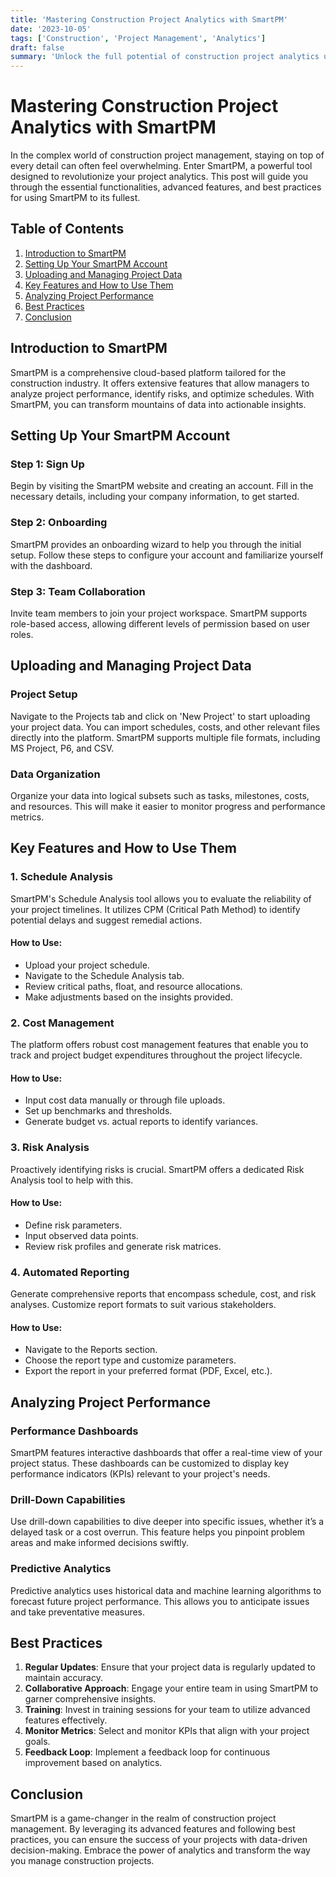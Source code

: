 ```yaml
---
title: 'Mastering Construction Project Analytics with SmartPM'
date: '2023-10-05'
tags: ['Construction', 'Project Management', 'Analytics']
draft: false
summary: 'Unlock the full potential of construction project analytics using SmartPM. Learn best practices, advanced features, and expert tips to streamline your project management processes.'
---
```


# Mastering Construction Project Analytics with SmartPM

In the complex world of construction project management, staying on top of every detail can often feel overwhelming. Enter SmartPM, a powerful tool designed to revolutionize your project analytics. This post will guide you through the essential functionalities, advanced features, and best practices for using SmartPM to its fullest.

## Table of Contents
1. [Introduction to SmartPM](#introduction-to-smartpm)
2. [Setting Up Your SmartPM Account](#setting-up-your-smartpm-account)
3. [Uploading and Managing Project Data](#uploading-and-managing-project-data)
4. [Key Features and How to Use Them](#key-features-and-how-to-use-them)
5. [Analyzing Project Performance](#analyzing-project-performance)
6. [Best Practices](#best-practices)
7. [Conclusion](#conclusion)

## Introduction to SmartPM

SmartPM is a comprehensive cloud-based platform tailored for the construction industry. It offers extensive features that allow managers to analyze project performance, identify risks, and optimize schedules. With SmartPM, you can transform mountains of data into actionable insights.

## Setting Up Your SmartPM Account

### Step 1: Sign Up

Begin by visiting the SmartPM website and creating an account. Fill in the necessary details, including your company information, to get started.

### Step 2: Onboarding

SmartPM provides an onboarding wizard to help you through the initial setup. Follow these steps to configure your account and familiarize yourself with the dashboard.

### Step 3: Team Collaboration

Invite team members to join your project workspace. SmartPM supports role-based access, allowing different levels of permission based on user roles.

## Uploading and Managing Project Data

### Project Setup

Navigate to the Projects tab and click on 'New Project' to start uploading your project data. You can import schedules, costs, and other relevant files directly into the platform. SmartPM supports multiple file formats, including MS Project, P6, and CSV.

### Data Organization

Organize your data into logical subsets such as tasks, milestones, costs, and resources. This will make it easier to monitor progress and performance metrics.

## Key Features and How to Use Them

### 1. **Schedule Analysis**

SmartPM's Schedule Analysis tool allows you to evaluate the reliability of your project timelines. It utilizes CPM (Critical Path Method) to identify potential delays and suggest remedial actions.

#### How to Use:
- Upload your project schedule.
- Navigate to the Schedule Analysis tab.
- Review critical paths, float, and resource allocations.
- Make adjustments based on the insights provided.

### 2. **Cost Management**

The platform offers robust cost management features that enable you to track and project budget expenditures throughout the project lifecycle.

#### How to Use:
- Input cost data manually or through file uploads.
- Set up benchmarks and thresholds.
- Generate budget vs. actual reports to identify variances.

### 3. **Risk Analysis**

Proactively identifying risks is crucial. SmartPM offers a dedicated Risk Analysis tool to help with this.

#### How to Use:
- Define risk parameters.
- Input observed data points.
- Review risk profiles and generate risk matrices.

### 4. **Automated Reporting**

Generate comprehensive reports that encompass schedule, cost, and risk analyses. Customize report formats to suit various stakeholders.

#### How to Use:
- Navigate to the Reports section.
- Choose the report type and customize parameters.
- Export the report in your preferred format (PDF, Excel, etc.).

## Analyzing Project Performance

### Performance Dashboards

SmartPM features interactive dashboards that offer a real-time view of your project status. These dashboards can be customized to display key performance indicators (KPIs) relevant to your project's needs.

### Drill-Down Capabilities

Use drill-down capabilities to dive deeper into specific issues, whether it’s a delayed task or a cost overrun. This feature helps you pinpoint problem areas and make informed decisions swiftly.

### Predictive Analytics

Predictive analytics uses historical data and machine learning algorithms to forecast future project performance. This allows you to anticipate issues and take preventative measures.

## Best Practices

1. **Regular Updates**: Ensure that your project data is regularly updated to maintain accuracy.
2. **Collaborative Approach**: Engage your entire team in using SmartPM to garner comprehensive insights.
3. **Training**: Invest in training sessions for your team to utilize advanced features effectively.
4. **Monitor Metrics**: Select and monitor KPIs that align with your project goals.
5. **Feedback Loop**: Implement a feedback loop for continuous improvement based on analytics.

## Conclusion

SmartPM is a game-changer in the realm of construction project management. By leveraging its advanced features and following best practices, you can ensure the success of your projects with data-driven decision-making. Embrace the power of analytics and transform the way you manage construction projects.